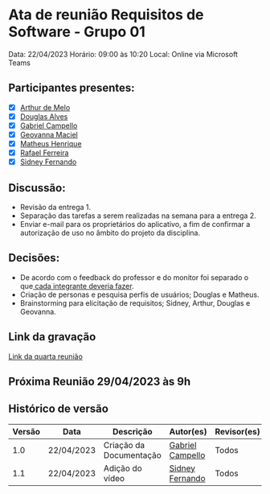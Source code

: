 # Ata de reunião Requisitos de Software - Grupo 01
Data: 22/04/2023
Horário: 09:00 às 10:20
Local: Online via Microsoft Teams

## Participantes presentes:
- [x] [Arthur de Melo](https://github.com/arthurmlv)
- [x] [Douglas Alves](https://github.com/dougAlvs)
- [x] [Gabriel Campello](https://github.com/G16C)
- [x] [Geovanna Maciel](https://github.com/manuziny)
- [x] [Matheus Henrique](https://github.com/mathonaut)
- [x] [Rafael Ferreira](https://github.com/RafaelCLG0)
- [x] [Sidney Fernando](https://github.com/nando3d3)

## Discussão:
* Revisão da entrega 1.
* Separação das tarefas a serem realizadas na semana para a entrega 2.
* Enviar e-mail para os proprietários do aplicativo, a fim de confirmar a autorização de uso no âmbito do projeto da disciplina. 

## Decisões:
* De acordo com o feedback do professor e do monitor foi separado o que[ cada integrante deveria fazer](https://github.com/Requisitos-de-Software/2023.1-BilheteriaDigital/issues/13).
* Criação de personas e pesquisa perfis de usuários; Douglas e Matheus.
* Brainstorming para elicitação de requisitos; Sidney, Arthur, Douglas e Geovanna.


## Link da gravação

[Link da quarta reunião](https://youtu.be/x6A--L0XAGo)

## Próxima Reunião 29/04/2023 às 9h

## Histórico de versão
Versão | Data   | Descrição | Autor(es) | Revisor(es)
--------- | ------ | ---------- | ---------- | ----------
1.0 | 22/04/2023 | Criação da Documentação | [Gabriel Campello](https://github.com/G16C) | Todos
1.1 | 22/04/2023 | Adição do vídeo | [Sidney Fernando](https://github.com/nando3d3) | Todos
